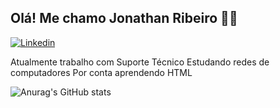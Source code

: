 ##  Olá! Me chamo Jonathan Ribeiro 🤝🏾

[![Linkedin](https://img.shields.io/badge/LinkedIn-0077B5?style=for-the-badge&logo=linkedin&logoColor=white
)](https://www.linkedin.com/in/jonathan-ribeiro-06220b236/)

Atualmente trabalho com Suporte Técnico
Estudando redes de computadores
Por conta aprendendo HTML 

![Anurag's GitHub stats](https://github-readme-stats.vercel.app/api?username=jonathanribeiro&show_icons=true&theme=transparent)
